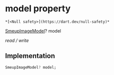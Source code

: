 


# model property




    *[<Null safety>](https://dart.dev/null-safety)*


[SmeupImageModel](../../smeup_models_widgets_smeup_image_model/SmeupImageModel-class.md)? model
  
_read / write_






## Implementation

```dart
SmeupImageModel? model;


```







